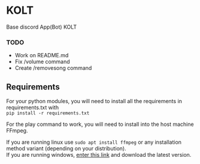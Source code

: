 # KOLT
Base discord App(Bot) KOLT

### TODO
- Work on README.md
- Fix /volume command
- Create /removesong command

## Requirements
For your python modules, you will need to install all the requirements in requirements.txt with  
``` pip install -r requirements.txt ```  

For the play command to work, you will need to install into the host machine FFmpeg.  

If you are running linux use ``` sudo apt install ffmpeg ``` or any installation method variant (depending on your distribution).  
If you are running windows, [enter this link](https://ffmpeg.org/download.html) and download the latest version.